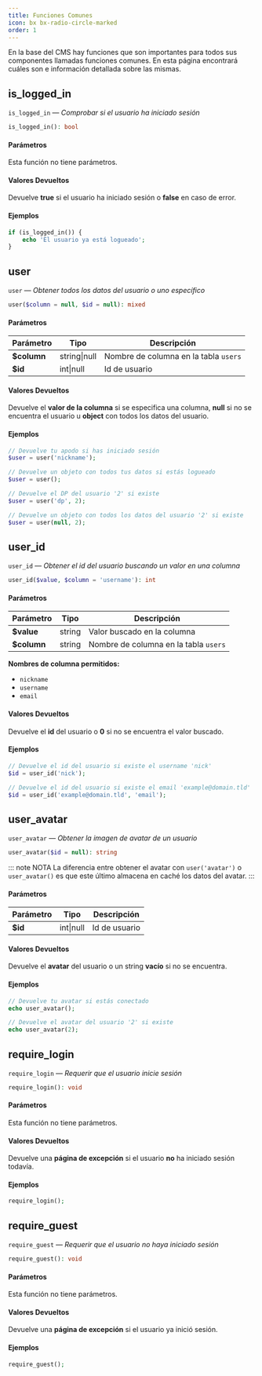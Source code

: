 ```yaml
---
title: Funciones Comunes
icon: bx bx-radio-circle-marked
order: 1
---
```


En la base del CMS hay funciones que son importantes para todos sus componentes llamadas funciones comunes. En esta página encontrará cuáles son e información detallada sobre las mismas.

## is_logged_in

`is_logged_in` — _Comprobar si el usuario ha iniciado sesión_

```php
is_logged_in(): bool
```

#### Parámetros

Esta función no tiene parámetros.

#### Valores Devueltos

Devuelve **true** si el usuario ha iniciado sesión o **false** en caso de error.

#### Ejemplos

```php
if (is_logged_in()) {
    echo 'El usuario ya está logueado';
}
```

## user

`user` — _Obtener todos los datos del usuario o uno específico_

```php
user($column = null, $id = null): mixed
```

#### Parámetros

| Parámetro | Tipo | Descripción |
| ------- | ------- | ------- |
| **$column** | string\|null | Nombre de columna en la tabla `users` |
| **$id** | int\|null | Id de usuario |

#### Valores Devueltos

Devuelve el **valor de la columna** si se especifica una columna, **null** si no se encuentra el usuario u **object** con todos los datos del usuario.

#### Ejemplos

```php
// Devuelve tu apodo si has iniciado sesión
$user = user('nickname');

// Devuelve un objeto con todos tus datos si estás logueado
$user = user();

// Devuelve el DP del usuario '2' si existe
$user = user('dp', 2);

// Devuelve un objeto con todos los datos del usuario '2' si existe
$user = user(null, 2);
```

## user_id

`user_id` — _Obtener el id del usuario buscando un valor en una columna_

```php
user_id($value, $column = 'username'): int
```

#### Parámetros

| Parámetro | Tipo | Descripción |
| ------- | ------- | ------- |
| **$value** | string | Valor buscado en la columna |
| **$column** | string | Nombre de columna en la tabla `users` |

**Nombres de columna permitidos:**

- `nickname`
- `username`
- `email`

#### Valores Devueltos

Devuelve el **id** del usuario o **0** si no se encuentra el valor buscado.

#### Ejemplos

```php
// Devuelve el id del usuario si existe el username 'nick'
$id = user_id('nick');

// Devuelve el id del usuario si existe el email 'example@domain.tld'
$id = user_id('example@domain.tld', 'email');
```

## user_avatar

`user_avatar` — _Obtener la imagen de avatar de un usuario_

```php
user_avatar($id = null): string
```

::: note NOTA
La diferencia entre obtener el avatar con `user('avatar')` o `user_avatar()` es que este último almacena en caché los datos del avatar.
:::

#### Parámetros

| Parámetro | Tipo | Descripción |
| ------- | ------- | ------- |
| **$id** | int\|null | Id de usuario |

#### Valores Devueltos

Devuelve el **avatar** del usuario o un string **vacío** si no se encuentra.

#### Ejemplos

```php
// Devuelve tu avatar si estás conectado
echo user_avatar();

// Devuelve el avatar del usuario '2' si existe
echo user_avatar(2);
```

## require_login

`require_login` — _Requerir que el usuario inicie sesión_

```php
require_login(): void
```

#### Parámetros

Esta función no tiene parámetros.

#### Valores Devueltos

Devuelve una **página de excepción** si el usuario **no** ha iniciado sesión todavía.

#### Ejemplos

```php
require_login();
```

## require_guest

`require_guest` — _Requerir que el usuario no haya iniciado sesión_

```php
require_guest(): void
```

#### Parámetros

Esta función no tiene parámetros.

#### Valores Devueltos

Devuelve una **página de excepción** si el usuario ya inició sesión.

#### Ejemplos

```php
require_guest();
```
